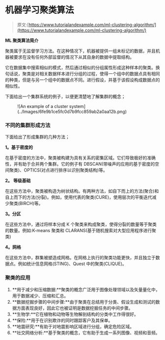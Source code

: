 # 机器学习聚类算法

> 原文:[https://www.tutorialandexample.com/ml-clustering-algorithm/](https://www.tutorialandexample.com/ml-clustering-algorithm/)

**ML 聚类算法简介**

聚类属于无监督学习方法。在这种情况下，机器被提供一组未标记的数据，并且机器被要求在没有任何外部监督的情况下从其自身的数据中提取结构。

它在数据集中搜索相似的模式，然后通过相似的分组属性形成这种样本的聚类。换句话说，聚类是对相关数据样本进行分组的过程，使得一个组中的数据点具有相同的种类，但是与另一个组中的数据点不同。进行假设，并基于该假设构成数据点的相似性。

下面给出一个集群系统的例子，以便更清楚地了解集群的概念；

<figure class="aligncenter">![An example of a cluster system](../Images/6fe9b1ce5fc0d7b9fcc859ab2a0aa12b.png)</figure>

### 不同的集群形成方法

下面给出了形成集群的几种方法；

**1。基于密度的**

在基于密度的方法中，聚类被构建为具有关系的密集区域。它们导致极好的准确性，并有助于合并两个集群。它的例子有 DBSCAN(带噪声的应用的基于密度的空间聚类)、OPTICS(对点进行排序以识别聚类结构)等。

**2。** **等级基础**

在这些方法中，聚类被构造为树状结构。有两种方法，如自下而上的方法(聚合)和自上而下的方法(分裂)。例如，使用代表的聚类(CURE)，使用层次的平衡迭代减少聚类(BIRCH)等。

**3。分区**

在这些方法中，通过将样本分成 K 个聚类来构成聚类，使得分裂的数量等于聚类的数量。例如:K-means 聚类和 CLARANS(基于随机搜索对大型应用程序进行聚类)

**4。网格**

在这些方法中，群集被塑造成网格。在网格上执行的聚类功能更快，并且独立于数据点。例如统计信息网格(STING)、Quest 中的聚类(CLIQUE)。

### 聚类的应用

1.  **用于减少和压缩数据:**聚类的概念广泛用于图像处理领域以及矢量量化中，用于数据减少、压缩和汇总。
2.  **数据挖掘步骤的中间步骤:**由于聚类在总结用于分类、假设生成和测试的数据方面表现良好，因此它也被证明是数据挖掘任务的中间步骤。
3.  **生物学:**它在植物和动物等生物解剖结构的分类中工作得很好。
4.  **保险:**用于在识别欺诈的同时跟踪客户及其保单。
5.  **地震研究:**有助于对地震影响区域进行分组，确定危险区域。
6.  **社交网络分析:**基于聚类的概念，它有助于生成一系列图像、视频和音频。